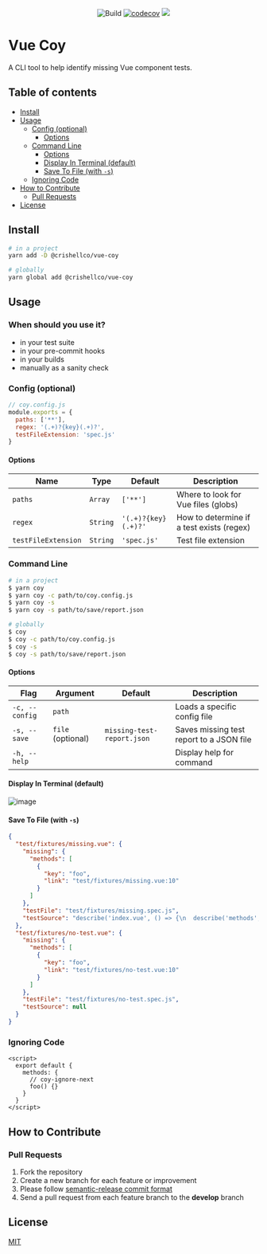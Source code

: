 <p align="center">
  <img src="https://github.com/crishellco/vue-coy/workflows/Build/badge.svg" alt="Build">
  <a href="https://codecov.io/gh/crishellco/vue-coy"><img src="https://codecov.io/gh/crishellco/vue-coy/branch/master/graph/badge.svg?token=M7N86U5GF7" alt="codecov"></a>
  <a href="https://codeclimate.com/github/crishellco/vue-coy/maintainability"><img src="https://api.codeclimate.com/v1/badges/ca1e6a9e7fe67a750024/maintainability" /></a>
  <br>
</p>

# Vue Coy

A CLI tool to help identify missing Vue component tests.

## Table of contents

*   [Install](#install)
*   [Usage](#usage)
    *   [Config (optional)](#config-optional)
        *   [Options](#options)
    *   [Command Line](#command-line)
        *   [Options](#options-1)
        *   [Display In Terminal (default)](#display-in-terminal-default)
        *   [Save To File (with `-s`)](#save-to-file-with--s)
    *   [Ignoring Code](#ignoring-code)
*   [How to Contribute](#how-to-contribute)
    *   [Pull Requests](#pull-requests)
*   [License](#license)

## Install

```bash
# in a project
yarn add -D @crishellco/vue-coy

# globally 
yarn global add @crishellco/vue-coy
```

## Usage

### When should you use it?

*   in your test suite
*   in your pre-commit hooks
*   in your builds
*   manually as a sanity check

### Config (optional)

```js
// coy.config.js
module.exports = {
  paths: ['**'], 
  regex: '(.+)?{key}(.+)?', 
  testFileExtension: 'spec.js' 
}
```

#### Options

| Name                | Type     | Default             | Description                               |
|---------------------|----------|---------------------|-------------------------------------------|
| `paths`             | `Array`  | `['**']`            | Where to look for Vue files (globs)       |
| `regex`             | `String` | `'(.+)?{key}(.+)?'` | How to determine if a test exists (regex) |
| `testFileExtension` | `String` | `'spec.js'`         | Test file extension                       |

### Command Line

```bash
# in a project
$ yarn coy 
$ yarn coy -c path/to/coy.config.js
$ yarn coy -s
$ yarn coy -s path/to/save/report.json

# globally 
$ coy 
$ coy -c path/to/coy.config.js
$ coy -s
$ coy -s path/to/save/report.json
```

#### Options

| Flag           | Argument          | Default                    | Description                              |
|----------------|-------------------|----------------------------|------------------------------------------|
| `-c, --config` | `path`            |                            | Loads a specific config file             |
| `-s, --save`   | `file` (optional) | `missing-test-report.json` | Saves missing test report to a JSON file |
| `-h, --help`   |                   |                            | Display help for command                 |

#### Display In Terminal (default)

![image](https://user-images.githubusercontent.com/1878509/209841527-fe8c952e-bc1c-43a4-9939-7973453e51c3.png)

#### Save To File (with `-s`)

```json
{
  "test/fixtures/missing.vue": {
    "missing": {
      "methods": [
        {
          "key": "foo",
          "link": "test/fixtures/missing.vue:10"
        }
      ]
    },
    "testFile": "test/fixtures/missing.spec.js",
    "testSource": "describe('index.vue', () => {\n  describe('methods', () => {});\n});\n"
  },
  "test/fixtures/no-test.vue": {
    "missing": {
      "methods": [
        {
          "key": "foo",
          "link": "test/fixtures/no-test.vue:10"
        }
      ]
    },
    "testFile": "test/fixtures/no-test.spec.js",
    "testSource": null
  }
}
```

### Ignoring Code

```vue
<script>
  export default {
    methods: {
      // coy-ignore-next
      foo() {}
    }
  }
</script>
```

## How to Contribute

### Pull Requests

1.  Fork the repository
2.  Create a new branch for each feature or improvement
3.  Please follow [semantic-release commit format](https://semantic-release.gitbook.io/semantic-release/#commit-message-format)
4.  Send a pull request from each feature branch to the **develop** branch

## License

[MIT](http://opensource.org/licenses/MIT)
